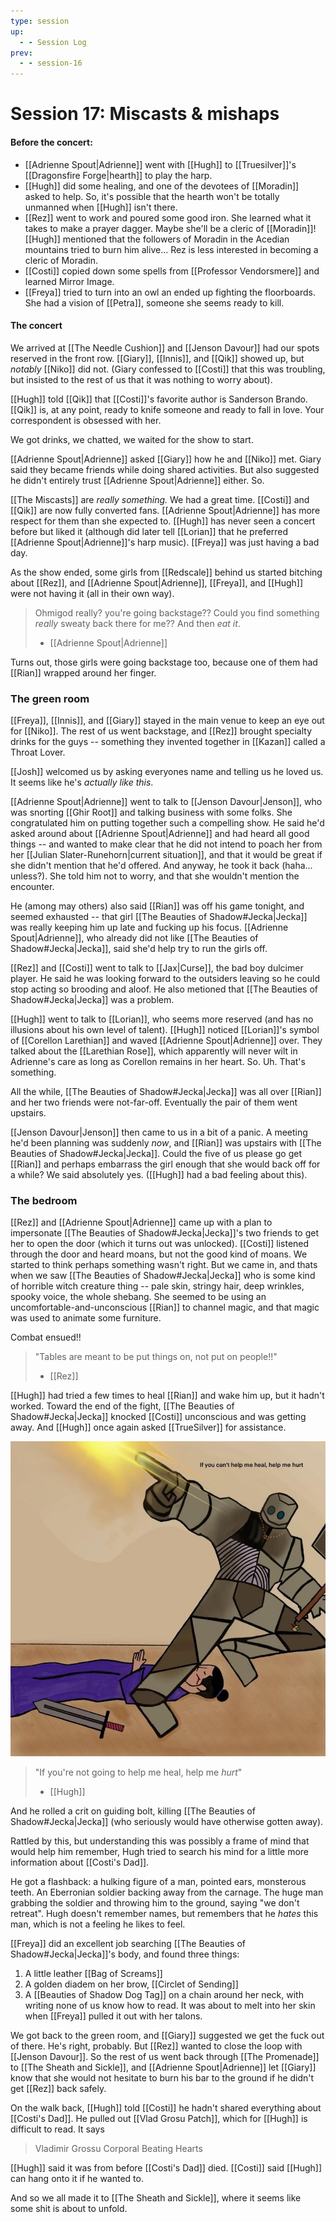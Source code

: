 ```yaml
---
type: session
up:
  - - Session Log
prev:
  - - session-16
---
```


# Session 17: Miscasts & mishaps

#### Before the concert:
- [[Adrienne Spout|Adrienne]] went with [[Hugh]] to [[Truesilver]]'s [[Dragonsfire Forge|hearth]] to play the harp. 
- [[Hugh]] did some healing, and one of the devotees of [[Moradin]] asked to help. So, it's possible that the hearth won't be totally unmanned when [[Hugh]] isn't there.
- [[Rez]] went to work and poured some good iron. She learned what it takes to make a prayer dagger. Maybe she'll be a cleric of [[Moradin]]! [[Hugh]] mentioned that the followers of Moradin in the Acedian mountains tried to burn him alive... Rez is less interested in becoming a cleric of Moradin.
- [[Costi]] copied down some spells from [[Professor Vendorsmere]] and learned Mirror Image.
- [[Freya]] tried to turn into an owl an ended up fighting the floorboards. She had a vision of [[Petra]], someone she seems ready to kill. 

#### The concert

We arrived at [[The Needle Cushion]] and [[Jenson Davour]] had our spots reserved in the front row. [[Giary]], [[Innis]], and [[Qik]] showed up, but *notably* [[Niko]] did not. (Giary confessed to [[Costi]] that this was troubling, but insisted to the rest of us that it was nothing to worry about). 

[[Hugh]] told [[Qik]] that [[Costi]]'s favorite author is Sanderson Brando. [[Qik]] is, at any point, ready to knife someone and ready to fall in love. Your correspondent is obsessed with her. 

We got drinks, we chatted, we waited for the show to start.

[[Adrienne Spout|Adrienne]] asked [[Giary]] how he and [[Niko]] met. Giary said they became friends while doing shared activities. But also suggested he didn't entirely trust [[Adrienne Spout|Adrienne]] either. So. 

[[The Miscasts]] are *really something.* We had a great time. [[Costi]] and [[Qik]] are now fully converted fans. [[Adrienne Spout|Adrienne]] has more respect for them than she expected to. [[Hugh]] has never seen a concert before but liked it (although did later tell [[Lorian]] that he preferred [[Adrienne Spout|Adrienne]]'s harp music). [[Freya]] was just having a bad day.

As the show ended, some girls from [[Redscale]] behind us started bitching about [[Rez]], and [[Adrienne Spout|Adrienne]], [[Freya]], and [[Hugh]] were not having it (all in their own way). 

> Ohmigod really? you're going backstage?? Could you find something *really* sweaty back there for me?? And then *eat it*.
> - [[Adrienne Spout|Adrienne]]

Turns out, those girls were going backstage too, because one of them had [[Rian]] wrapped around her finger. 

### The green room

[[Freya]], [[Innis]], and [[Giary]] stayed in the main venue to keep an eye out for [[Niko]]. The rest of us went backstage, and [[Rez]] brought specialty drinks for the guys -- something they invented together in [[Kazan]] called a Throat Lover. 

[[Josh]] welcomed us by asking everyones name and telling us he loved us. It seems like he's *actually like this*. 

[[Adrienne Spout|Adrienne]] went to talk to [[Jenson Davour|Jenson]], who was snorting [[Ghir Root]] and talking business with some folks. She congratulated him on putting together such a compelling show. He said he'd asked around about [[Adrienne Spout|Adrienne]] and had heard all good things -- and wanted to make clear that he did not intend to poach her from her [[Julian Slater-Runehorn|current situation]], and that it would be great if she didn't mention that he'd offered. And anyway, he took it back (haha... unless?). She told him not to worry, and that she wouldn't mention the encounter.

He (among may others) also said [[Rian]] was off his game tonight, and seemed exhausted -- that girl [[The Beauties of Shadow#Jecka|Jecka]] was really keeping him up late and fucking up his focus. [[Adrienne Spout|Adrienne]], who already did not like [[The Beauties of Shadow#Jecka|Jecka]], said she'd help try to run the girls off. 

[[Rez]] and [[Costi]] went to talk to [[Jax|Curse]], the bad boy dulcimer player. He said he was looking forward to the outsiders leaving so he could stop acting so brooding and aloof. He also metioned that [[The Beauties of Shadow#Jecka|Jecka]] was a problem. 

[[Hugh]] went to talk to [[Lorian]], who seems more reserved (and has no illusions about his own level of talent). [[Hugh]] noticed [[Lorian]]'s symbol of [[Corellon Larethian]] and waved [[Adrienne Spout|Adrienne]] over. They talked about the [[Larethian Rose]], which apparently will never wilt in Adrienne's care as long as Corellon remains in her heart. So. Uh. That's something.

All the while, [[The Beauties of Shadow#Jecka|Jecka]] was all over [[Rian]] and her two friends were not-far-off. Eventually the pair of them went upstairs.

[[Jenson Davour|Jenson]] then came to us in a bit of a panic. A meeting he'd been planning was suddenly *now*, and [[Rian]] was upstairs with [[The Beauties of Shadow#Jecka|Jecka]]. Could the five of us please go get [[Rian]] and perhaps embarrass the girl enough that she would back off for a while? We said absolutely yes. ([[Hugh]] had a bad feeling about this).

### The bedroom

[[Rez]] and [[Adrienne Spout|Adrienne]] came up with a plan to impersonate [[The Beauties of Shadow#Jecka|Jecka]]'s two friends to get her to open the door (which it turns out was unlocked). [[Costi]] listened through the door and heard moans, but not the good kind of moans. We started to think perhaps something wasn't right. But we came in, and thats when we saw [[The Beauties of Shadow#Jecka|Jecka]] who is some kind of horrible witch creature thing -- pale skin, stringy hair, deep wrinkles, spooky voice, the whole shebang. She seemed to be using an uncomfortable-and-unconscious [[Rian]] to channel magic, and that magic was used to animate some furniture. 

Combat ensued!!

> "Tables are meant to be put things on, not put on people!!"
>  - [[Rez]]

[[Hugh]] had tried a few times to heal [[Rian]] and wake him up, but it hadn't worked. Toward the end of the fight, [[The Beauties of Shadow#Jecka|Jecka]] knocked [[Costi]] unconscious and was getting away. And [[Hugh]] once again asked [[TrueSilver]] for assistance.

![](/assets/obsidian/If%20you%20won't%20help.jpeg)

> "If you're not going to help me heal, help me *hurt*"
> - [[Hugh]]

And he rolled a crit on guiding bolt, killing [[The Beauties of Shadow#Jecka|Jecka]] (who seriously would have otherwise gotten away).

Rattled by this, but understanding this was possibly a frame of mind that would help him remember, Hugh tried to search his mind for a little more information about [[Costi's Dad]]. 

He got a flashback: a hulking figure of a man, pointed ears, monsterous teeth. An Eberronian soldier backing away from the carnage. The huge man grabbing the soldier and throwing him to the ground, saying "we don't retreat". Hugh doesn't remember names, but remembers that he *hates* this man, which is not a feeling he likes to feel.

[[Freya]] did an excellent job searching [[The Beauties of Shadow#Jecka|Jecka]]'s body, and found three things:
1. A little leather [[Bag of Screams]]
2. A golden diadem on her brow, [[Circlet of Sending]]
3. A [[Beauties of Shadow Dog Tag]] on a chain around her neck, with writing none of us know how to read. It was about to melt into her skin when [[Freya]] pulled it out with her talons. 

We got back to the green room, and [[Giary]] suggested we get the fuck out of there. He's right, probably. But [[Rez]] wanted to close the loop with [[Jenson Davour]]. So the rest of us went back through [[The Promenade]] to [[The Sheath and Sickle]], and [[Adrienne Spout|Adrienne]] let [[Giary]] know that she would not hesitate to burn his bar to the ground if he didn't get [[Rez]] back safely. 

On the walk back, [[Hugh]] told [[Costi]] he hadn't shared everything about [[Costi's Dad]]. He pulled out [[Vlad Grosu Patch]], which for [[Hugh]] is difficult to read. It says

> Vladimir Grossu 
> Corporal 
> Beating Hearts 

[[Hugh]] said it was from before [[Costi's Dad]] died. [[Costi]] said [[Hugh]] can hang onto it if he wanted to.

And so we all made it to [[The Sheath and Sickle]], where it seems like some shit is about to unfold.
